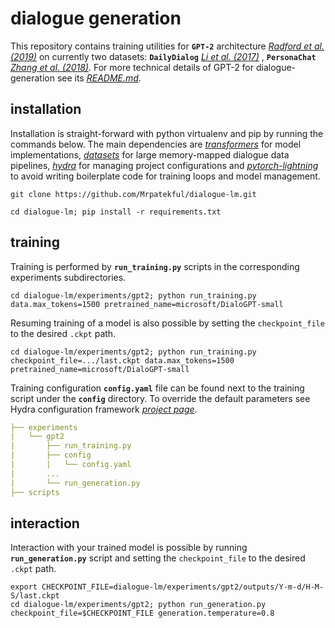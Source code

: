 # dialogue generation

This repository contains training utilities for **`GPT-2`** architecture *[Radford et al. (2019)](https://d4mucfpksywv.cloudfront.net/better-language-models/language-models.pdf)* on currently two datasets: **`DailyDialog`** *[Li et al. (2017)](https://arxiv.org/pdf/1710.03957.pdf)* , **`PersonaChat`** *[Zhang et al. (2018)](https://arxiv.org/pdf/1801.07243.pdf)*. For more technical details of GPT-2 for dialogue-generation see its *[README.md](https://github.com/Mrpatekful/dialogue-lm/tree/main/experiments/gpt2)*.

## installation

Installation is straight-forward with python virtualenv and pip by running the commands below. The main dependencies are *[transformers](https://github.com/huggingface/transformers)* for model implementations, *[datasets](https://github.com/huggingface/datasets)* for large memory-mapped dialogue data pipelines, *[hydra](https://github.com/facebookresearch/hydra)* for managing project configurations and *[pytorch-lightning](https://github.com/PyTorchLightning/pytorch-lightning)* to avoid writing boilerplate code for training loops and model management.

```console
git clone https://github.com/Mrpatekful/dialogue-lm.git

cd dialogue-lm; pip install -r requirements.txt
```

## training

Training is performed by **`run_training.py`** scripts in the corresponding experiments subdirectories.

```console
cd dialogue-lm/experiments/gpt2; python run_training.py data.max_tokens=1500 pretrained_name=microsoft/DialoGPT-small
```

Resuming training of a model is also possible by setting the `checkpoint_file` to the desired `.ckpt` path.

```console
cd dialogue-lm/experiments/gpt2; python run_training.py checkpoint_file=.../last.ckpt data.max_tokens=1500 pretrained_name=microsoft/DialoGPT-small
```

Training configuration **`config.yaml`** file can be found next to the training script under the **`config`** directory. To override the default parameters see Hydra configuration framework *[project page](https://github.com/facebookresearch/hydra)*. 
 
```yaml
├── experiments
|   └── gpt2
|       ├── run_training.py
|       ├── config
|       |   └── config.yaml
|       ...
|       └── run_generation.py
├── scripts
```

## interaction

Interaction with your trained model is possible by running **`run_generation.py`** script and setting the `checkpoint_file` to the desired `.ckpt` path.

```console
export CHECKPOINT_FILE=dialogue-lm/experiments/gpt2/outputs/Y-m-d/H-M-S/last.ckpt
cd dialogue-lm/experiments/gpt2; python run_generation.py checkpoint_file=$CHECKPOINT_FILE generation.temperature=0.8
```
